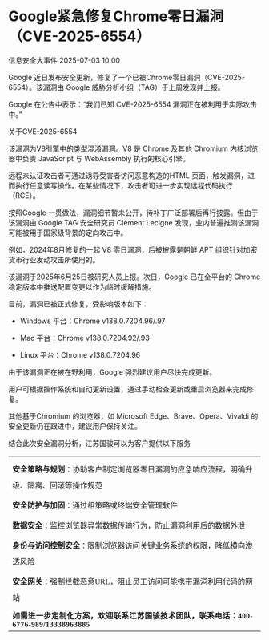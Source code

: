 #  Google紧急修复Chrome零日漏洞（CVE-2025-6554）  
 信息安全大事件   2025-07-03 10:00  
  
Google 近日发布安全更新，修复了一个已被Chrome零日漏洞（CVE-2025-6554）。该漏洞由 Google 威胁分析小组（TAG）于上周发现并上报。  
  
Google 在公告中表示：“我们已知 CVE-2025-6554 漏洞正在被利用于实际攻击中。”  
  
关于CVE-2025-6554  
  
该漏洞为V8引擎中的类型混淆漏洞。V8 是 Chrome 及其他 Chromium 内核浏览器中负责 JavaScript 与 WebAssembly 执行的核心引擎。  
  
远程未认证攻击者可通过诱导受害者访问恶意构造的HTML 页面，触发漏洞，进而执行任意读写操作。在某些情况下，攻击者可进一步实现远程代码执行（RCE）。  
  
按照Google 一贯做法，漏洞细节暂未公开，待补丁广泛部署后再行披露。但由于该漏洞由 Google TAG 安全研究员 Clément Lecigne 发现，业内普遍推测该漏洞可能被用于国家级背景的定向攻击中。  
  
例如，2024年8月修复的一起 V8 零日漏洞，后被披露是朝鲜 APT 组织针对加密货币行业发动攻击所使用的。  
  
该漏洞于2025年6月25日被研究人员上报。次日，Google 已在全平台的 Chrome 稳定版本中推送配置变更以作为临时缓解措施。  
  
目前，漏洞已被正式修复，受影响版本如下：  
- Windows 平台：Chrome v138.0.7204.96/.97  
  
- Mac 平台：Chrome v138.0.7204.92/.93  
  
- Linux 平台：Chrome v138.0.7204.96  
  
由于该漏洞正在被在野利用，Google 强烈建议用户尽快完成更新。  
  
用户可根据操作系统和自动更新设置，通过手动检查更新或重启浏览器来完成修复。  
  
其他基于Chromium 的浏览器，如 Microsoft Edge、Brave、Opera、Vivaldi 的安全更新仍在跟进中，建议用户保持关注。  
  
结合此次安全漏洞分析，江苏国骏可以为客户提供以下服务  
<table><tbody><tr><td data-colwidth="576" style="border-color:#0080ff;"><p style="text-indent: 0px;margin-bottom: 8px;margin-top: 8px;line-height: 2em;" data-pm-slice="2 2 []"><span leaf="" style="font-family: 宋体;font-size: 10.5pt;"><span textstyle="" style="font-size: 15px;font-weight: bold;">安全策略与规划</span><span textstyle="" style="font-size: 15px;">：协助客户制定浏览器零日漏洞的应急响应流程，明确升级、隔离、回滚等操作规范</span></span></p><p style="text-indent: 0px;margin-bottom: 8px;margin-top: 8px;line-height: 2em;"><span leaf="" style="font-family: 宋体;font-size: 10.5pt;"><span textstyle="" style="font-size: 15px;font-weight: bold;">安全防护与加固</span><span textstyle="" style="font-size: 15px;">：通过组策略或终端安全管理软件</span></span></p><p style="text-indent: 0px;margin-bottom: 8px;margin-top: 8px;line-height: 2em;"><span leaf="" style="font-family: 宋体;font-size: 10.5pt;"><span textstyle="" style="font-size: 15px;font-weight: bold;">数据安全</span><span textstyle="" style="font-size: 15px;">：监控浏览器异常数据传输行为，防止漏洞利用后的数据外泄</span></span></p><p style="text-indent: 0px;margin-bottom: 8px;margin-top: 8px;line-height: 2em;"><span leaf="" style="font-family: 宋体;font-size: 10.5pt;"><span textstyle="" style="font-size: 15px;font-weight: bold;">身份与访问控制安全</span><span textstyle="" style="font-size: 15px;">：限制浏览器访问关键业务系统的权限，降低横向渗透风险</span></span></p><p style="text-indent: 0px;margin-bottom: 8px;margin-top: 8px;line-height: 2em;"><span leaf="" style="font-family: 宋体;font-size: 10.5pt;"><span textstyle="" style="font-size: 15px;font-weight: bold;">安全网关</span><span textstyle="" style="font-size: 15px;">：强制拦截恶意URL，阻止员工访问可能携带漏洞利用代码的网站</span></span></p><section><span style="color: rgba(0, 0, 0, 0.9);font-family: 宋体;font-size: 15px;font-style: normal;font-variant-ligatures: normal;font-variant-caps: normal;font-weight: 700;letter-spacing: 0.544px;orphans: 2;text-align: justify;text-indent: 0px;text-transform: none;widows: 2;word-spacing: 0px;-webkit-text-stroke-width: 0px;background-color: rgb(255, 255, 255);text-decoration-thickness: initial;text-decoration-style: initial;text-decoration-color: initial;display: inline !important;float: none;" data-pm-slice="0 0 []"><span leaf="">如需进一步定制化方案，欢迎联系江苏国骏技术团队，联系电话：400-6776-989/13338963885</span></span></section></td></tr></tbody></table>  
  
  
  
